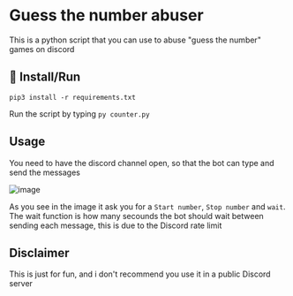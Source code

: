 # Guess the number abuser

This is a python script that you can use to abuse "guess the number" games on discord

## 📝 Install/Run

``pip3 install -r requirements.txt``

Run the script by typing ``py counter.py``

## Usage
You need to have the discord channel open, so that the bot can type and send the messages

![image](https://user-images.githubusercontent.com/40148297/141151720-1fe087ec-0d2e-4b71-ba13-5b3aa044edc1.png)

As you see in the image it ask you for a ``Start number``, ``Stop number`` and ``wait``.
The wait function is how many secounds the bot should wait between sending each message, this is due to the Discord rate limit

## Disclaimer
This is just for fun, and i don't recommend you use it in a public Discord server
